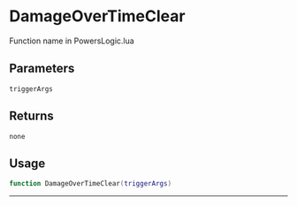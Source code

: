 # DamageOverTimeClear
Function name in PowersLogic.lua
## Parameters
`triggerArgs`
## Returns
`none`
## Usage
```lua
function DamageOverTimeClear(triggerArgs)
```
---
